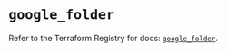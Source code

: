 # `google_folder`

Refer to the Terraform Registry for docs: [`google_folder`](https://registry.terraform.io/providers/hashicorp/google/6.49.3/docs/resources/folder).
